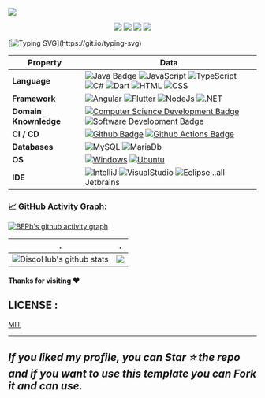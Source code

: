 ![](src/header_.png)

<!--   my-icons -->
<p align="center">
    <a href="https://github.com/DiscoHub12/DiscoHub12"><img src="https://img.shields.io/badge/status-updating-brightgreen.svg"></a>
    <a href="https://github.com/DiscoHub12/DiscoHub12/graphs/contributors"><img src="https://img.shields.io/github/contributors/DiscoHub12/DiscoHub12?color=blue"></a>
    <a href="https://github.com/DiscoHub12/DiscoHub12/stargazers"><img src="https://img.shields.io/github/stars/DiscoHub12/DiscoHub12.svg?logo=github"></a>
    <a href="https://github.com/DiscoHub12/DiscoHub12/network/members"><img src="https://img.shields.io/github/forks/DiscoHub12/DiscoHub12.svg?color=blue&logo=github"></a>
    <!-- <img src="https://visitor-badge.laobi.icu/badge?page_id=DiscoHub12.DiscoHub12" alt="visitors"/>   ---> 
</p>

<!--   my-ticker -->    
[![Typing SVG](https://readme-typing-svg.herokuapp.com?color=%2336BCF7&center=true&vCenter=true&width=600&lines=Hi+there+👋,+I+am+Alessio+Giacché;+Welcome+to+My+Profile!;Over+3+years+of+programming+experience;Always+learning+new+things+about+programming+languages;)](https://git.io/typing-svg)

<!--   my-skils -->

| Property                                        | Data                                                                                                                                                                                                                                                                                                                                                                                                                                                                                                                                                                                                                                                                                                                                                                                                                                                                                                                                                                                                                                                                                                                                                                                                                                                                                                                                                                                                                                                                                                                                                                                                                                                                                                                                                                                                            |
|-------------------------------------------------|-----------------------------------------------------------------------------------------------------------------------------------------------------------------------------------------------------------------------------------------------------------------------------------------------------------------------------------------------------------------------------------------------------------------------------------------------------------------------------------------------------------------------------------------------------------------------------------------------------------------------------------------------------------------------------------------------------------------------------------------------------------------------------------------------------------------------------------------------------------------------------------------------------------------------------------------------------------------------------------------------------------------------------------------------------------------------------------------------------------------------------------------------------------------------------------------------------------------------------------------------------------------------------------------------------------------------------------------------------------------------------------------------------------------------------------------------------------------------------------------------------------------------------------------------------------------------------------------------------------------------------------------------------------------------------------------------------------------------------------------------------------------------------------------------------------------|
| **Language**                              | ![Java Badge](https://img.shields.io/badge/-Java-red) ![JavaScript](https://img.shields.io/badge/-JavaScript-yellow) ![TypeScript](https://img.shields.io/badge/-TypeScript-blue) ![C#](https://img.shields.io/badge/-CSharp-brightgreen) ![Dart](https://img.shields.io/badge/-Dart-blue) ![HTML](https://img.shields.io/badge/-HTML-red) ![CSS](https://img.shields.io/badge/-CSS-brightgreen)                                                                                                                                                                                                                                                                                                                                                                                                                                                                                                                                                                                                                                                                                                                                                                                                                                                                                                                                                                                                                                                                                                                                                                                                                                                                                                                                                                                                                                                                                         |
| **Framework**                                    | ![Angular](https://img.shields.io/badge/A-Angular-red) ![Flutter](https://img.shields.io/badge/F-Flutter-blue) ![NodeJs](https://img.shields.io/badge/NJS-NodeJs-green) ![.NET](https://img.shields.io/badge/.NET-.NET_Core-green)|
| **Domain Knownledge**                           | [![Computer Science Development Badge](https://img.shields.io/badge/-Computer%20Science-FAB040?style=flat&logoColor=white)](https://github.com/search?q=user%3ABEPb&type=Repositories) [![Software Development Badge](https://img.shields.io/badge/-Software%20Development-FF6600?style=flat&logoColor=white)](https://github.com/search?q=user%3ABEPb&type=Repositories)                                                                                                                                                                                                                                                                                                                                                                                                                                                                                                                                                                                                                                                                                                                                                                                                                                                                                                                                                                                                                                                                                      |
| **CI / CD**                                     | [![Github Badge](https://img.shields.io/badge/-Github%20-2088FF?style=flat&logo=Github&logoColor=white)](https://github.com/BEPb/BEPb) [![Github Actions Badge](https://img.shields.io/badge/-Git%20-2088FF?style=flat&logo=Git&logoColor=white)](https://github.com/BEPb/BEPb)                                                                                                                                                                                                                                                                                                                                                                                                                                                                                                                                                                                                                                                                                                                                                                                                                                                                                                                                                                                                                                                                                                                                                                                                                                                                                                                                                                                       |
| **Databases**                                   | <img alt="MySQL" src="https://camo.githubusercontent.com/e863bc79abf7a53150665ce9eb1a93f4fb6183af46bc3fb345ee5562736eb23c/68747470733a2f2f696d672e736869656c64732e696f2f62616467652f4d7953514c2d2532333030662e7376673f6c6f676f3d6d7973716c266c6f676f436f6c6f723d7768697465" data-canonical-src="https://img.shields.io/badge/MySQL-%2300f.svg?logo=mysql&amp;logoColor=white" style="max-width: 100%;"> ![MariaDb](https://img.shields.io/badge/MD-MariaDb-blue)                                                                                                                                                                                                                                                                                                                                                                                                                                                                                                                                                                                                                                                                                                                                                                                                                                                                                                                                            |
| **OS**                                          | <a target="_blank" rel="noopener noreferrer" href="https://camo.githubusercontent.com/b44114213a5a462903bd69611bb6846f1dc41fe6f3230bd37c67c3d4eb65f08c/68747470733a2f2f696d672e736869656c64732e696f2f62616467652f2d57696e646f77732d626c61636b3f7374796c653d666c61742d737175617265266c6f676f3d77696e646f7773266c6f676f436f6c6f723d626c7565"><img src="https://camo.githubusercontent.com/b44114213a5a462903bd69611bb6846f1dc41fe6f3230bd37c67c3d4eb65f08c/68747470733a2f2f696d672e736869656c64732e696f2f62616467652f2d57696e646f77732d626c61636b3f7374796c653d666c61742d737175617265266c6f676f3d77696e646f7773266c6f676f436f6c6f723d626c7565" alt="Windows" data-canonical-src="https://img.shields.io/badge/-Windows-black?style=flat-square&amp;logo=windows&amp;logoColor=blue" style="max-width: 100%;"></a> <a target="_blank" rel="noopener noreferrer" href="https://camo.githubusercontent.com/9c4bc049e33f41f122342a1714ccf872c34098a9f2c593c33c2322cf0129fa04/68747470733a2f2f696d672e736869656c64732e696f2f62616467652f2d5562756e74752d626c61636b3f7374796c653d666c61742d737175617265266c6f676f3d7562756e7475"><img src="https://camo.githubusercontent.com/9c4bc049e33f41f122342a1714ccf872c34098a9f2c593c33c2322cf0129fa04/68747470733a2f2f696d672e736869656c64732e696f2f62616467652f2d5562756e74752d626c61636b3f7374796c653d666c61742d737175617265266c6f676f3d7562756e7475" alt="Ubuntu" data-canonical-src="https://img.shields.io/badge/-Ubuntu-black?style=flat-square&amp;logo=ubuntu" style="max-width: 100%;"></a>                                                                                                                                                                                                                                                                           |
| **IDE**                            | ![IntelliJ](https://img.shields.io/badge/IJ-IntelliJ-redblue?style=flat-square&logo=appveyor) ![VisualStudio](https://img.shields.io/badge/VS-VisualStudio-blue?style=flat-square&logo=appveyor) ![Eclipse](https://img.shields.io/badge/EC-Eclipse-redblue?style=flat-square&logo=appveyor) ..all Jetbrains                                                                                                                                                                                                                                                                                                                                                                                                                                                                                                 
<!--   GitHub stats graph -->
### 📈 GitHub Activity Graph:
[![BEPb's github activity graph](https://github-readme-activity-graph.cyclic.app/graph?username=DiscoHub12&theme=github-compact)](https://github.com/DiscoHub12/github-readme-activity-graph)

| .                                                                                                                                       | .                                                                                                                         |
|-----------------------------------------------------------------------------------------------------------------------------------------|---------------------------------------------------------------------------------------------------------------------------|
| ![DiscoHub's github stats](https://github-readme-stats.vercel.app/api?username=DiscoHub12&show_icons=true&theme=radical&include_all_commits=true) | <img src="https://github-readme-streak-stats.herokuapp.com/?user=DiscoHub12"></img>


#### Thanks for visiting :heart:

## LICENSE :

[MIT](LICENSE)


</p>

---
  *If you liked my profile, you can Star ⭐ the repo and if you want to use this template you can Fork it and can use.* 
---
